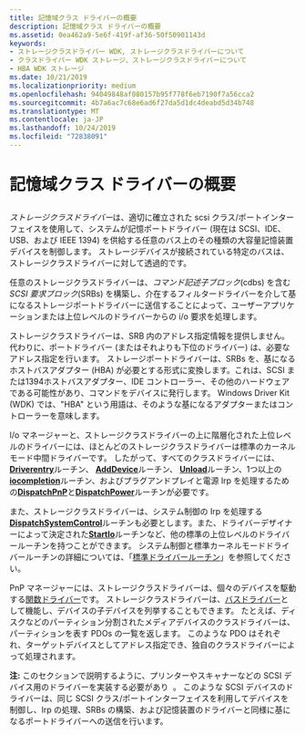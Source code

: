 ```yaml
---
title: 記憶域クラス ドライバーの概要
description: 記憶域クラス ドライバーの概要
ms.assetid: 0ea462a9-5e6f-419f-af36-50f50901143d
keywords:
- ストレージクラスドライバー WDK, ストレージクラスドライバーについて
- クラスドライバー WDK ストレージ、ストレージクラスドライバーについて
- HBA WDK ストレージ
ms.date: 10/21/2019
ms.localizationpriority: medium
ms.openlocfilehash: 94049848af080157b95f778f6eb7190f7a56cca2
ms.sourcegitcommit: 4b7a6ac7c68e6ad6f27da5d1dc4deabd5d34b748
ms.translationtype: MT
ms.contentlocale: ja-JP
ms.lasthandoff: 10/24/2019
ms.locfileid: "72838091"
---
```

# <a name="introduction-to-storage-class-drivers"></a>記憶域クラス ドライバーの概要

## <span id="ddk_introduction_to_storage_class_drivers_kg"></span><span id="DDK_INTRODUCTION_TO_STORAGE_CLASS_DRIVERS_KG"></span>

*ストレージクラスドライバー*は、適切に確立された scsi クラス/ポートインターフェイスを使用して、システムが記憶ポートドライバー (現在は SCSI、IDE、USB、および IEEE 1394) を供給する任意のバス上のその種類の大容量記憶装置デバイスを制御します。 ストレージデバイスが接続されている特定のバスは、ストレージクラスドライバーに対して透過的です。

任意のストレージクラスドライバーは、*コマンド記述子ブロック*(cdbs) を含む*SCSI 要求ブロック*(SRBs) を構築し、介在するフィルタードライバーを介して基になるストレージポートドライバーに送信することによって、ユーザーアプリケーションまたは上位レベルのドライバーからの i/o 要求を処理します。

ストレージクラスドライバーは、SRB 内のアドレス指定情報を提供しません。 代わりに、ポートドライバー (またはそれよりも下位のドライバー) は、必要なアドレス指定を行います。 ストレージポートドライバーは、SRBs を、基になるホストバスアダプター (HBA) が必要とする形式に変換します。これは、SCSI または1394ホストバスアダプター、IDE コントローラー、その他のハードウェアである可能性があり、コマンドをデバイスに発行します。 Windows Driver Kit (WDK) では、"HBA" という用語は、そのような基になるアダプターまたはコントローラーを意味します。

I/o マネージャーと、ストレージクラスドライバーの上に階層化された上位レベルのドライバーには、ほとんどのストレージクラスドライバーは標準のカーネルモード中間ドライバーです。 したがって、すべてのクラスドライバーには、 [**Driverentry**](https://docs.microsoft.com/windows-hardware/drivers/ddi/wdm/nc-wdm-driver_initialize)ルーチン、 [**AddDevice**](https://docs.microsoft.com/windows-hardware/drivers/ddi/wdm/nc-wdm-driver_add_device)ルーチン、 [**Unload**](https://docs.microsoft.com/windows-hardware/drivers/ddi/wdm/nc-wdm-driver_unload)ルーチン、1つ以上の[**iocompletion**](https://docs.microsoft.com/windows-hardware/drivers/ddi/wdm/nc-wdm-io_completion_routine)ルーチン、およびプラグアンドプレイと電源 Irp を処理するための[**DispatchPnP**](https://docs.microsoft.com/windows-hardware/drivers/ddi/wdm/nc-wdm-driver_dispatch)と[**DispatchPower**](https://docs.microsoft.com/windows-hardware/drivers/ddi/wdm/nc-wdm-driver_dispatch)ルーチンが必要です。

また、ストレージクラスドライバーは、システム制御の Irp を処理する[**DispatchSystemControl**](https://docs.microsoft.com/windows-hardware/drivers/ddi/wdm/nc-wdm-driver_dispatch)ルーチンも必要とします。また、ドライバーデザイナーによって決定された[**StartIo**](https://docs.microsoft.com/windows-hardware/drivers/ddi/wdm/nc-wdm-driver_startio)ルーチンなど、他の標準の上位レベルのドライバールーチンを持つことができます。 システム制御と標準カーネルモードドライバールーチンの詳細については、「[標準ドライバールーチン](https://docs.microsoft.com/windows-hardware/drivers/kernel/introduction-to-standard-driver-routines)」を参照してください。

PnP マネージャーには、ストレージクラスドライバーは、個々のデバイスを駆動する[関数ドライバー](https://docs.microsoft.com/windows-hardware/drivers/kernel/function-drivers)です。 ストレージクラスドライバーは、[バスドライバー](https://docs.microsoft.com/windows-hardware/drivers/kernel/bus-drivers)として機能し、デバイスの子デバイスを列挙することもできます。 たとえば、ディスクなどのパーティション分割されたメディアデバイスのクラスドライバーは、パーティションを表す PDOs の一覧を返します。 このような PDO はそれぞれ、ターゲットデバイスとしてアドレス指定でき、独自のクラスドライバーによって処理されます。

**注:** このセクションで説明するように、プリンターやスキャナーなどの SCSI デバイス用のドライバーを実装する必要があり  。 このような SCSI デバイスのドライバーは、同じ SCSI クラス/ポートインターフェイスを利用してデバイスを制御し、Irp の処理、SRBs の構築、および記憶装置のドライバーと同様に基になるポートドライバーへの送信を行います。
